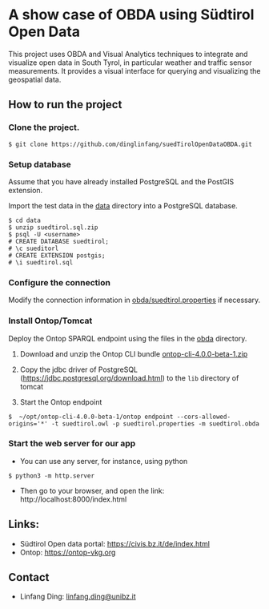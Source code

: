 # A show case of OBDA using Südtirol Open Data 


This project uses OBDA and Visual Analytics techniques to integrate and visualize open data in South Tyrol, in particular weather and traffic sensor measurements. It provides a visual interface for querying and visualizing the geospatial data.


## How to run the project

### Clone the project.

```
$ git clone https://github.com/dinglinfang/suedTirolOpenDataOBDA.git
```

### Setup database

  Assume that you have already installed PostgreSQL and the PostGIS extension.

  Import the test data in the [data](data) directory into a PostgreSQL database.

```
$ cd data
$ unzip suedtirol.sql.zip
$ psql -U <username> 
# CREATE DATABASE suedtirol;
# \c sueditorl
# CREATE EXTENSION postgis;
# \i suedtirol.sql
```

### Configure the connection

  Modify the connection information in [obda/suedtirol.properties](obda/suedtirol.properties) if necessary.

### Install Ontop/Tomcat

  Deploy the Ontop SPARQL endpoint using the files in the [obda](obda) directory. 
  

1. Download and unzip the Ontop CLI bundle [ontop-cli-4.0.0-beta-1.zip](https://sourceforge.net/projects/ontop4obda/files/ontop-4.0.0-beta-1/)

2. Copy the jdbc driver of PostgreSQL (https://jdbc.postgresql.org/download.html) to the `lib` directory of tomcat

3. Start the Ontop endpoint

```
$  ~/opt/ontop-cli-4.0.0-beta-1/ontop endpoint --cors-allowed-origins='*' -t suedtirol.owl -p suedtirol.properties -m suedtirol.obda  
```

### Start the web server for our app

* You can use any server, for instance, using python
```
$ python3 -m http.server
```
* Then go to your browser, and open the link:
http://localhost:8000/index.html


## Links:

- Südtirol Open data portal: https://civis.bz.it/de/index.html
- Ontop: https://ontop-vkg.org

## Contact

- Linfang Ding: linfang.ding@unibz.it

